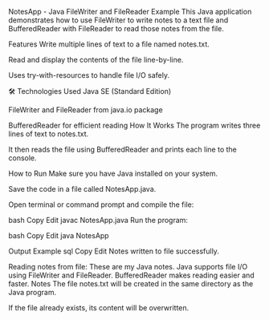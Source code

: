 NotesApp - Java FileWriter and FileReader Example This Java application demonstrates how to use FileWriter to write notes to a text file and BufferedReader with FileReader to read those notes from the file.

Features Write multiple lines of text to a file named notes.txt.

Read and display the contents of the file line-by-line.

Uses try-with-resources to handle file I/O safely.

🛠 Technologies Used Java SE (Standard Edition)

FileWriter and FileReader from java.io package

BufferedReader for efficient reading How It Works The program writes three lines of text to notes.txt.

It then reads the file using BufferedReader and prints each line to the console.

How to Run Make sure you have Java installed on your system.

Save the code in a file called NotesApp.java.

Open terminal or command prompt and compile the file:

bash Copy Edit javac NotesApp.java Run the program:

bash Copy Edit java NotesApp

Output Example sql Copy Edit Notes written to file successfully.

Reading notes from file: These are my Java notes. Java supports file I/O using FileWriter and FileReader. BufferedReader makes reading easier and faster. Notes The file notes.txt will be created in the same directory as the Java program.

If the file already exists, its content will be overwritten.
